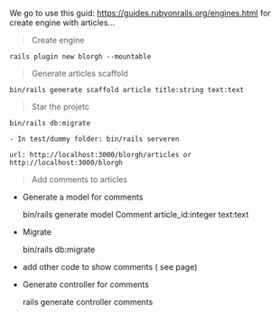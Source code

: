 We go to use this guid: https://guides.rubyonrails.org/engines.html
for create engine with articles...

> Create engine
    
    rails plugin new blorgh --mountable

> Generate articles scaffold 

    bin/rails generate scaffold article title:string text:text

> Star the projetc

    bin/rails db:migrate

    - In test/dummy folder: bin/rails serveren 

    url: http://localhost:3000/blorgh/articles or http://localhost:3000/blorgh

> Add comments to articles

- Generate a model for comments

    bin/rails generate model Comment article_id:integer text:text

-  Migrate

    bin/rails db:migrate

- add other code to show comments ( see page)

- Generate controller for comments

    rails generate controller comments